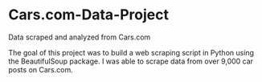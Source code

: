 # Cars.com-Data-Project
Data scraped and analyzed from Cars.com

The goal of this project was to build a web scraping script in Python using the BeautifulSoup package. I was able to scrape data from over 9,000 car posts on Cars.com.
